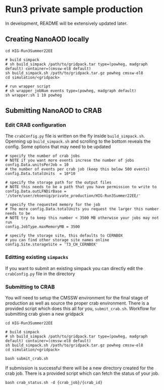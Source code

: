 # Run3 private sample production

In development, README will be extensively updated later.

## Creating NanoAOD locally

```
cd HIG-Run3Summer22EE

# build simpack
# sh build_simpack /path/to/gridpack.tar type=(powheg, madgraph default) container=(cmssw-el8 default)
sh build_simpack.sh /path/to/gridpack.tar.gz powheg cmssw-el8
cd simulation/<gridpack>

# run wrapper script
# sh wrapper jobNum events type=(powheg, madgraph default)
sh wrapper.sh 1 10 powheg
```

## Submitting NanoAOD to CRAB

### Edit CRAB configuration
The `crabConfig.py` file is written on the fly inside `build_simpack.sh`. 
Openning up `build_simpack.sh` and scrolling to the bottom reveals the config. 
Some options that may need to be updated
```
# specify the number of crab jobs
# NOTE if you want more events increse the number of jobs
config.Data.unitsPerJob = 10
# the number of events per crab job (keep this below 500 events)
config.Data.totalUnits  = 10*10

# specify the storage path for the output files
# NOTE this needs to be a path that you have permission to write to
config.Data.outLFNDirBase = '/store/user/ekoenig/private_production/HIG-Run3Summer22EE/'

# specify the requested memory for the job
# The more config.Data.totalUnits you request the larger this number needs to be
# NOTE try to keep this number < 3500 MB otherwise your jobs may not run 
config.JobType.maxMemoryMB = 3500

# specify the storage site, this defaults to CERNBOX
# you can find other storage site names online
config.Site.storageSite = 'T3_CH_CERNBOX'
```

### Editting existing `simpacks`
If you want to submit an existing simpack you can directly edit the `crabConfig.py` file in the directory

### Submitting to CRAB
You will need to setup the CMSSW environment for the final stage of production as well as source the proper crab environment.
There is a provided script which does this all for you, `submit_crab.sh`. 
Workflow for submitting crab given a new gridpack
```
cd HIG-Run3Summer22EE

# build simpack
# sh build_simpack /path/to/gridpack.tar type=(powheg, madgraph default) container=(cmssw-el8 default)
sh build_simpack.sh /path/to/gridpack.tar.gz powheg cmssw-el8
cd simulation/<gridpack>

bash submit_crab.sh
```

If submission is successful there will be a new directory created for the crab job.
There is a provided script which can fetch the status of your job.
```
bash crab_status.sh -d {crab_job}/{crab_id}
```

